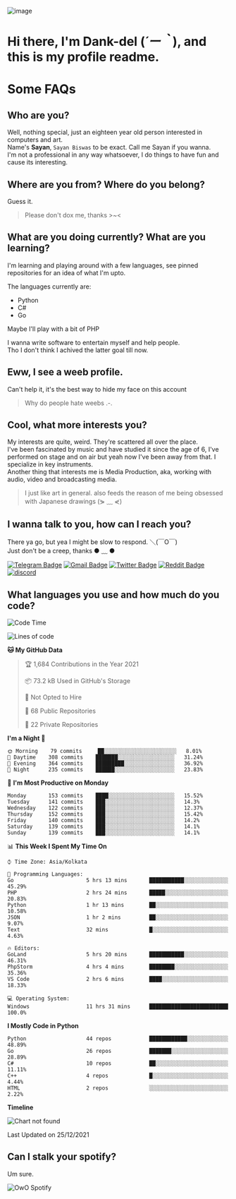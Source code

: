 ![image](https://user-images.githubusercontent.com/63096193/125182844-29f20800-e22f-11eb-8dc9-b0f2d29647bb.png)

# **Hi there, I'm Dank-del (*´ー｀*), and this is my profile readme.**
<!--  [![Profile views](https://gpvc.arturio.dev/dank-del)](https://github.com/dank-del) -->
# Some FAQs

## **Who are you?**

Well, nothing special, just an eighteen year old person interested in computers and art. \
Name's **Sayan**, `Sayan Biswas` to be exact. Call me Sayan if you wanna. \
I'm not a professional in any way whatsoever, I do things to have fun and cause its interesting.

## **Where are you from? Where do you belong?**

Guess it.
> Please don't dox me, thanks >~<

## **What are you doing currently? What are you learning?**

I'm learning and playing around with a few languages, see pinned repositories for an idea of what I'm upto.

The languages currently are:

- Python
- C#
- Go

Maybe I'll play with a bit of PHP

I wanna write software to entertain myself and help people. \
Tho I don't think I achived the latter goal till now.

## **Eww, I see a weeb profile.**

Can't help it, it's the best way to hide my face on this account
> Why do people hate weebs .-.

## **Cool, what more interests you?**

My interests are quite, weird. They're scattered all over the place. \
I've been fascinated by music and have studied it since the age of 6, I've performed on stage and on air but yeah now I've been away from that. I specialize in key instruments. \
Another thing that interests me is Media Production, aka, working with audio, video and broadcasting media.

> I just like art in general. also feeds the reason of me being obsessed with Japanese drawings (⋟ ﹏ ⋞)

## **I wanna talk to you, how can I reach you?**

There ya go, but yea I might be slow to respond. ＼(￣O￣) \
Just don't be a creep, thanks ● ﹏ ●

[![Telegram Badge](https://img.shields.io/badge/-dank_as_fuck-1ca0f1?style=flat-square&logo=telegram&logoColor=white&link=https://t.me/dank_as_fuck)](https://t.me/dank_as_fuck)
[![Gmail Badge](https://img.shields.io/badge/-chizuru@kanojo.tk-c14438?style=flat-square&logo=Gmail&logoColor=white&link=mailto:chizuru@kanojo.tk)](mailto:chizuru@kanojo.tk)
[![Twitter Badge](https://img.shields.io/twitter/follow/TheDankDel?style=social)](https://twitter.com/TheDankDel)
[![Reddit Badge](https://img.shields.io/reddit/user-karma/combined/dank_as_fuck_?style=social)](https://www.reddit.com/user/dank_as_fuck_/)
[![discord](https://discord-md-badge.vercel.app/api/shield/506536929152466945?style=social)](https://discordapp.com/users/506536929152466945)

## **What languages you use and how much do you code?**

<!--START_SECTION:waka-->
![Code Time](http://img.shields.io/badge/Code%20Time-300%20hrs%2024%20mins-blue)

![Lines of code](https://img.shields.io/badge/From%20Hello%20World%20I%27ve%20Written-866%20Thousand%20lines%20of%20code-blue)

**🐱 My GitHub Data** 

> 🏆 1,684 Contributions in the Year 2021
 > 
> 📦 73.2 kB Used in GitHub's Storage 
 > 
> 🚫 Not Opted to Hire
 > 
> 📜 68 Public Repositories 
 > 
> 🔑 22 Private Repositories  
 > 
**I'm a Night 🦉** 

```text
🌞 Morning    79 commits     ██░░░░░░░░░░░░░░░░░░░░░░░   8.01% 
🌆 Daytime    308 commits    ███████░░░░░░░░░░░░░░░░░░   31.24% 
🌃 Evening    364 commits    █████████░░░░░░░░░░░░░░░░   36.92% 
🌙 Night      235 commits    ██████░░░░░░░░░░░░░░░░░░░   23.83%

```
📅 **I'm Most Productive on Monday** 

```text
Monday       153 commits    ████░░░░░░░░░░░░░░░░░░░░░   15.52% 
Tuesday      141 commits    ███░░░░░░░░░░░░░░░░░░░░░░   14.3% 
Wednesday    122 commits    ███░░░░░░░░░░░░░░░░░░░░░░   12.37% 
Thursday     152 commits    ███░░░░░░░░░░░░░░░░░░░░░░   15.42% 
Friday       140 commits    ███░░░░░░░░░░░░░░░░░░░░░░   14.2% 
Saturday     139 commits    ███░░░░░░░░░░░░░░░░░░░░░░   14.1% 
Sunday       139 commits    ███░░░░░░░░░░░░░░░░░░░░░░   14.1%

```


📊 **This Week I Spent My Time On** 

```text
⌚︎ Time Zone: Asia/Kolkata

💬 Programming Languages: 
Go                       5 hrs 13 mins       ███████████░░░░░░░░░░░░░░   45.29% 
PHP                      2 hrs 24 mins       █████░░░░░░░░░░░░░░░░░░░░   20.83% 
Python                   1 hr 13 mins        ██░░░░░░░░░░░░░░░░░░░░░░░   10.58% 
JSON                     1 hr 2 mins         ██░░░░░░░░░░░░░░░░░░░░░░░   9.07% 
Text                     32 mins             █░░░░░░░░░░░░░░░░░░░░░░░░   4.63%

🔥 Editors: 
GoLand                   5 hrs 20 mins       ███████████░░░░░░░░░░░░░░   46.31% 
PhpStorm                 4 hrs 4 mins        ████████░░░░░░░░░░░░░░░░░   35.36% 
VS Code                  2 hrs 6 mins        ████░░░░░░░░░░░░░░░░░░░░░   18.33%

💻 Operating System: 
Windows                  11 hrs 31 mins      █████████████████████████   100.0%

```

**I Mostly Code in Python** 

```text
Python                   44 repos            ████████████░░░░░░░░░░░░░   48.89% 
Go                       26 repos            ███████░░░░░░░░░░░░░░░░░░   28.89% 
C#                       10 repos            ██░░░░░░░░░░░░░░░░░░░░░░░   11.11% 
C++                      4 repos             █░░░░░░░░░░░░░░░░░░░░░░░░   4.44% 
HTML                     2 repos             ░░░░░░░░░░░░░░░░░░░░░░░░░   2.22%

```


**Timeline**

![Chart not found](https://raw.githubusercontent.com/Dank-del/Dank-del/main/charts/bar_graph.png) 


 Last Updated on 25/12/2021
<!--END_SECTION:waka-->

## **Can I stalk your spotify?**

Um sure.

![OwO Spotify](https://spotify-recently-played-readme.vercel.app/api?user=31fdrsslnr7nvq4ytqwtw7c4rxfm&count=5)
